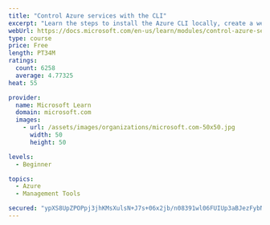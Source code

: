 ```yaml
---
title: "Control Azure services with the CLI"
excerpt: "Learn the steps to install the Azure CLI locally, create a website, and manage Azure resources using the CLI."
webUrl: https://docs.microsoft.com/en-us/learn/modules/control-azure-services-with-cli/
type: course
price: Free
length: PT34M
ratings:
  count: 6258
  average: 4.77325
heat: 55

provider:
  name: Microsoft Learn
  domain: microsoft.com
  images:
    - url: /assets/images/organizations/microsoft.com-50x50.jpg
      width: 50
      height: 50

levels:
  - Beginner

topics:
  - Azure
  - Management Tools

secured: "ypXS8UpZPOPpj3jhKMsXulsN+J7s+06x2jb/n08391wl06FUIUp3aBJezFybNIXYSaHG7ZQWRJHm7q2+8ys55piXT6wzkT6uNJpozM3pCAPjCgnzaxi0cTQdqMG8l12+Sv+uyIjL9OsPM5pfOMX8hmfwPdaC9acKQmzyqtM691CTTLle8E9dHhbUIfAhyDstq5vPuNe4YQdt5LcNbaXQa0hDSLOn55khJjWzGAeqyXGaq1LUPuHZNcpBTV2WU1N1ZMuUfsGZOUYan/SA2uaHuhhYvBUW0hpNqxQLfhutNmgKlyajNS0chC0RRBrOBxXyv3O+eEoscczZswX4ITBnwk/z89yJpFADg/Mb6pXtdXvZ5SeB2tUpaCD18ref6wRs37HxYXTLubraaUTSdb7mPg49JUpjMIFwyZmeMHFbhaU=;+Tcvo1QSTEtGB87wOZ/oLQ=="
---
```


